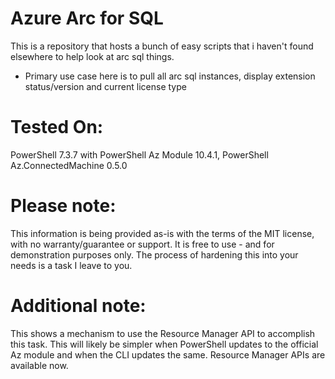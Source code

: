 # Azure Arc for SQL
This is a repository that hosts a bunch of easy scripts that i haven't found elsewhere to help look at arc sql things.
+ Primary use case here is to pull all arc sql instances, display extension status/version and current license type

# Tested On:
PowerShell 7.3.7 with PowerShell Az Module 10.4.1, PowerShell Az.ConnectedMachine 0.5.0

# Please note:
This information is being provided as-is with the terms of the MIT license, with no warranty/guarantee or support.  It is free to use - and for demonstration purposes only.  The process of hardening this into your needs is a task I leave to you.

# Additional note:
This shows a mechanism to use the Resource Manager API to accomplish this task.  This will likely be simpler when PowerShell updates to the official Az module and when the CLI updates the same.  Resource Manager APIs are available now.
